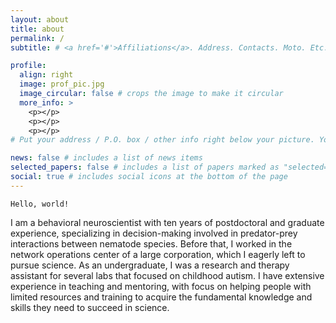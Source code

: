 ```yaml
---
layout: about
title: about
permalink: /
subtitle: # <a href='#'>Affiliations</a>. Address. Contacts. Moto. Etc.

profile:
  align: right
  image: prof_pic.jpg
  image_circular: false # crops the image to make it circular
  more_info: >
    <p></p>
    <p></p>
    <p></p>
# Put your address / P.O. box / other info right below your picture. You can also disable any of these elements by editing `profile` property of the YAML header of your `_pages/about.md`. Edit `_bibliography/papers.bib` and Jekyll will render your [publications page](/al-folio/publications/) automatically.

news: false # includes a list of news items
selected_papers: false # includes a list of papers marked as "selected={true}"
social: true # includes social icons at the bottom of the page
---
```

`Hello, world!`

I am a behavioral neuroscientist with ten years of postdoctoral and graduate experience, specializing in decision-making involved in predator-prey interactions between nematode species. Before that, I worked in the network operations center of a large corporation, which I eagerly left to pursue science. As an undergraduate, I was a research and therapy assistant for several labs that focused on childhood autism. I have extensive experience in teaching and mentoring, with focus on helping people with limited resources and training to acquire the fundamental knowledge and skills they need to succeed in science. 



